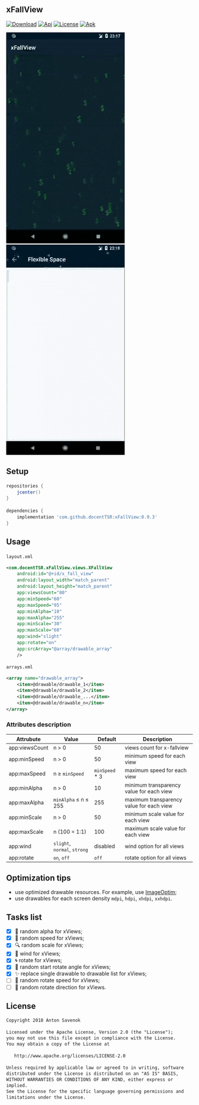 xFallView
---------

[![Download](https://api.bintray.com/packages/docenttsr/views/xFallView/images/download.svg)](https://bintray.com/docenttsr/views/xFallView/_latestVersion)
[![Api](https://img.shields.io/badge/API-14+-blue.svg)](https://github.com/docentTSR/xFallView)
[![License](https://img.shields.io/badge/License-Apache--2.0-blue.svg)](https://www.apache.org/licenses/LICENSE-2.0)
[![Apk](https://img.shields.io/badge/APK-Download-green.svg)](https://github.com/docentTSR/xFallView/blob/master/custom_res/xFallView.apk)

![Currencyfall](/custom_res/usd.gif) ![Flexible toolbar](/custom_res/flexible-toolbar.gif)

Setup
-----
```groovy
repositories {
    jcenter()
}
   
dependencies {
    implementation 'com.github.docentTSR:xFallView:0.9.3'
}
```

Usage
-----
`layout.xml`
```xml
<com.docentTSR.xFallView.views.XFallView
    android:id="@+id/x_fall_view"
    android:layout_width="match_parent"
    android:layout_height="match_parent"
    app:viewsCount="80"
    app:minSpeed="60"
    app:maxSpeed="95"
    app:minAlpha="10"
    app:maxAlpha="255"
    app:minScale="30"
    app:maxScale="60"
    app:wind="slight"
    app:rotate="on"
    app:srcArray="@array/drawable_array"
    />
```
`arrays.xml`
```xml
<array name="drawable_array">
    <item>@drawable/drawable_1</item>
    <item>@drawable/drawable_2</item>
    <item>@drawable/drawable_...</item>
    <item>@drawable/drawable_n</item>
</array>
```

### Attributes description
Attrubute | Value | Default | Description
--- | --- | --- | ---
app:viewsCount | n > 0 | 50 | views count for x-fallview
app:minSpeed | n > 0 | 50 | minimum speed for each view
app:maxSpeed | n ≥ `minSpeed` | `minSpeed` * 3 | maximum speed for each view
app:minAlpha | n > 0 | 10 | minimum transparency value for each view
app:maxAlpha | `minAlpha` ≤ n ≤ 255 | 255 | maximum transparency value for each view
app:minScale | n > 0 | 50 | minimum scale value for each view
app:maxScale | n (100 = 1:1) | 100 | maximum scale value for each view
app:wind | `slight`, `normal`, `strong` | disabled | wind option for all views
app:rotate | `on`, `off` | `off` | rotate option for all views

Optimization tips
-----------------
* use optimized drawable resources. For example, use [ImageOptim](https://imageoptim.com/mac);
* use drawables for each screen density `mdpi`, `hdpi`, `xhdpi`, `xxhdpi`. 

Tasks list
----------
- [x] :eyes: random alpha for xViews;
- [x] :rocket: random speed for xViews;
- [x] :mag: random scale for xViews;
- [x] :dash: wind for xViews;
- [x] :cyclone: rotate for xViews;
- [x] :triangular_ruler: random start rotate angle for xViews;
- [x] :sparkles: replace single drawable to drawable list for xViews;
- [ ] :bicyclist: random rotate speed for xViews;
- [ ] :arrows_counterclockwise: random rotate direction for xViews.

License
-------

	Copyright 2018 Anton Savenok

	Licensed under the Apache License, Version 2.0 (the "License");
	you may not use this file except in compliance with the License.
	You may obtain a copy of the License at

	   http://www.apache.org/licenses/LICENSE-2.0

	Unless required by applicable law or agreed to in writing, software
	distributed under the License is distributed on an "AS IS" BASIS,
	WITHOUT WARRANTIES OR CONDITIONS OF ANY KIND, either express or implied.
	See the License for the specific language governing permissions and
	limitations under the License.

